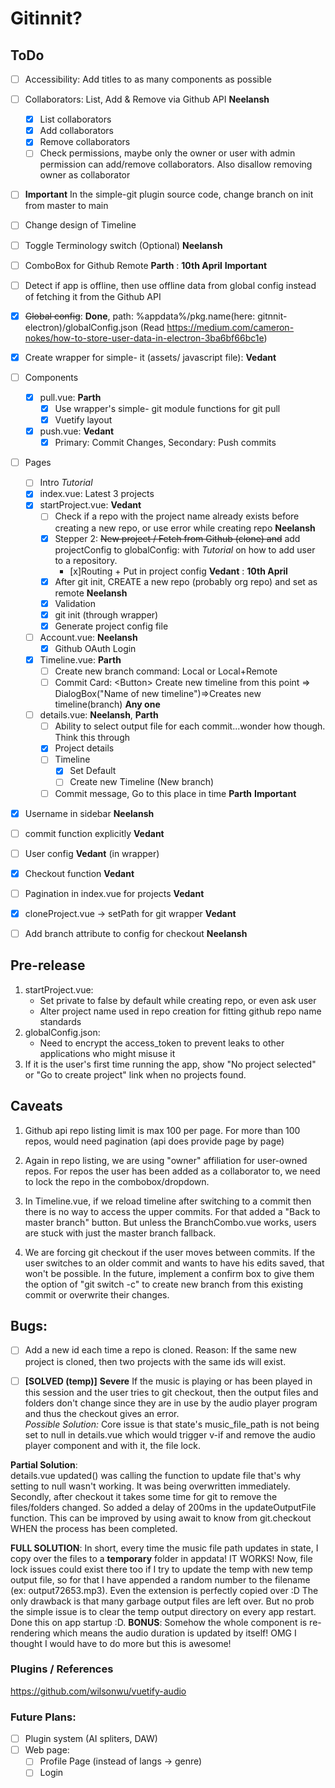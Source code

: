 # Gitinnit?

## ToDo

- [ ] Accessibility: Add titles to as many components as possible
- [ ] Collaborators: List, Add & Remove via Github API **Neelansh**

  - [x] List collaborators
  - [x] Add collaborators
  - [x] Remove collaborators
  - [ ] Check permissions, maybe only the owner or user with admin permission can add/remove collaborators. Also disallow removing owner as collaborator

- [ ] **Important** In the simple-git plugin source code, change branch on init from master to main
- [ ] Change design of Timeline
- [ ] Toggle Terminology switch (Optional) **Neelansh**
- [ ] ComboBox for Github Remote **Parth** : **10th April** **Important**
- [ ] Detect if app is offline, then use offline data from global config instead of fetching it from the Github API
- [x] ~~Global config~~: **Done**, path: %appdata%/pkg.name(here: gitnnit-electron)/globalConfig.json (Read https://medium.com/cameron-nokes/how-to-store-user-data-in-electron-3ba6bf66bc1e)

- [x] Create wrapper for simple- it (assets/ javascript file): **Vedant**
- [ ] Components
  - [x] pull.vue: **Parth**
    - [x] Use wrapper's simple- git module functions for git pull
    - [x] Vuetify layout
  - [x] push.vue: **Vedant**
    - [x] Primary: Commit Changes, Secondary: Push commits
- [ ] Pages

  - [ ] Intro _Tutorial_
  - [x] index.vue: Latest 3 projects
  - [x] startProject.vue: **Vedant**
    - [ ] Check if a repo with the project name already exists before creating a new repo, or use error while creating repo **Neelansh**
    - [x] Stepper 2: ~~New project / Fetch from Github (clone) and~~ add projectConfig to globalConfig: with _Tutorial_ on how to add user to a repository.
      - [x]Routing + Put in project config **Vedant** : **10th April**
    - [x] After git init, CREATE a new repo (probably org repo) and set as remote **Neelansh**
    - [x] Validation
    - [x] git init (through wrapper)
    - [x] Generate project config file
  - [ ] Account.vue: **Neelansh**
    - [x] Github OAuth Login
  - [x] Timeline.vue: **Parth**
    - [ ] Create new branch command: Local or Local+Remote
    - [ ] Commit Card: &lt;Button&gt; Create new timeline from this point => DialogBox("Name of new timeline")=>Creates new timeline(branch) **Any one**
  - [ ] details.vue: **Neelansh**, **Parth**
    - [ ] Ability to select output file for each commit...wonder how though. Think this through
    - [x] Project details
    - [ ] Timeline
      - [x] Set Default
      - [ ] Create new Timeline (New branch)
    - [ ] Commit message, Go to this place in time **Parth** **Important**

- [x] Username in sidebar **Neelansh**
- [ ] commit function explicitly **Vedant**
- [ ] User config **Vedant** (in wrapper)
- [x] Checkout function **Vedant**
- [ ] Pagination in index.vue for projects **Vedant**
- [x] cloneProject.vue -> setPath for git wrapper **Vedant**
- [ ] Add branch attribute to config for checkout **Neelansh**

## Pre-release

1. startProject.vue:
   - Set private to false by default while creating repo, or even ask user
   - Alter project name used in repo creation for fitting github repo name standards
2. globalConfig.json:
   - Need to encrypt the access_token to prevent leaks to other applications who might misuse it
3. If it is the user's first time running the app, show "No project selected" or "Go to create project" link when no projects found.

## Caveats

1. Github api repo listing limit is max 100 per page. For more than 100 repos, would need pagination (api does provide page by page)

2. Again in repo listing, we are using "owner" affiliation for user-owned repos. For repos the user has been added as a collaborator to, we need to lock the repo in the combobox/dropdown.

3. In Timeline.vue, if we reload timeline after switching to a commit then there is no way to access the upper commits. For that added a "Back to master branch" button. But unless the BranchCombo.vue works, users are stuck with just the master branch fallback.

4. We are forcing git checkout if the user moves between commits. If the user switches to an older commit and wants to have his
   edits saved, that won't be possible. In the future, implement a confirm box to give them the option of "git switch -c" to create
   new branch from this existing commit or overwrite their changes.

## Bugs:

- [ ] Add a new id each time a repo is cloned. Reason: If the same new project is cloned, then two projects with the same ids will exist.

- [ ] **[SOLVED (temp)]** **Severe** If the music is playing or has been played in this session and the user tries to git checkout, then the output files and folders don't change since they are in use by the audio player program and thus the checkout gives an error.  
       _Possible Solution:_ Core issue is that state's music_file_path is not being set to null in details.vue which would trigger v-if and remove
      the audio player component and with it, the file lock.

**Partial Solution**:  
details.vue updated() was calling the function to update file that's why setting to null wasn't working. It was being overwritten immediately.  
Secondly, after checkout it takes some time for git to remove the files/folders changed. So added a delay of 200ms in the
updateOutputFile function. This can be improved by using await to know from git.checkout WHEN the process has been completed.

**FULL SOLUTION**:
In short, every time the music file path updates in state, I copy over the files to a **temporary** folder in appdata! IT WORKS! Now, file lock issues could exist there too if I try to update the temp with new temp output file, so for that I have appended a random number to the filename (ex: output72653.mp3). Even the extension is perfectly copied over :D 
The only drawback is that many garbage output files are left over. But no prob the simple issue is to clear the temp output directory on every app restart. Done this on app startup :D.
**BONUS**: Somehow the whole component is re-rendering which means the audio duration is updated by itself! OMG I thought I would have to do more but this is awesome! 


### Plugins / References

https://github.com/wilsonwu/vuetify-audio

### Future Plans:
- [ ] Plugin system (AI spliters, DAW)
- [ ] Web page:
  - [ ] Profile Page (instead of langs -> genre)
  - [ ] Login
